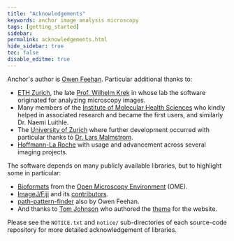 ```yaml
---
title: "Acknowledgements"
keywords: anchor image analysis microscopy
tags: [getting_started]
sidebar:
permalink: acknowledgements.html
hide_sidebar: true
toc: false
disable_editme: true
---
```


Anchor's author is [Owen Feehan](http://www.owenfeehan.com/). Particular additional thanks to:

* [ETH Zurich](https://ethz.ch/en.html), the late [Prof. Wilhelm Krek](https://mhs.biol.ethz.ch/about-us/emeriti-formermembers1/krek/biography-krek.html) in whose lab the software originated for analyzing microscopy images.
* Many members of the [Institute of Molecular Health Sciences](https://mhs.biol.ethz.ch/) who kindly helped in associated research and became the first users, and similarly Dr. Naemi Luithle.
* The [University of Zurich](https://www.uzh.ch/en.html) where further development occurred with particular thanks to [Dr. Lars Malmstrom](http://2ddb.org/).
* [Hoffmann-La Roche](https://www.roche.com/) with usage and advancement across several imaging projects.

The software depends on many publicly available libraries, but to highlight some in particular:

* [Bioformats](https://www.openmicroscopy.org/bio-formats/) from the [Open Microscopy Environment](https://www.openmicroscopy.org/about/) (OME).
* [ImageJ/Fiji](https://imagej.net/Welcome) and its [contributors](https://imagej.net/Contributors#Fiji).
* [path-pattern-finder](https://path-pattern-finder.github.io/) also by Owen Feehan.
* And thanks to [Tom Johnson](https://idratherbewriting.com/aboutme/) who authored the [theme](https://idratherbewriting.com/documentation-theme-jekyll/index.html) for the website.

Please see the `NOTICE.txt` and `notice/` sub-directories of each source-code repository for more detailed acknowledgement of libraries.